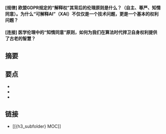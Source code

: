 #### [规律] 欧盟GDPR规定的“解释权”其背后的伦理原则是什么？（自主、尊严、知情同意）。为什么“可解释AI”（XAI）不仅仅是一个技术问题，更是一个基本的权利问题？


#### [连接] 医学伦理中的“知情同意”原则，如何为我们在算法时代捍卫自身权利提供了古老的智慧？


## 摘要


## 要点

- 
- 
- 

## 链接

- [[{h3_subfolder} MOC]]
